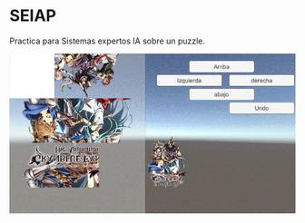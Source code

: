 # SEIAP
Practica para Sistemas expertos IA sobre un puzzle.


<p align="center"><img src="https://github.com/MoonAntonio/SEIAP/blob/master/res/prev01.gif?raw=true"></p>
